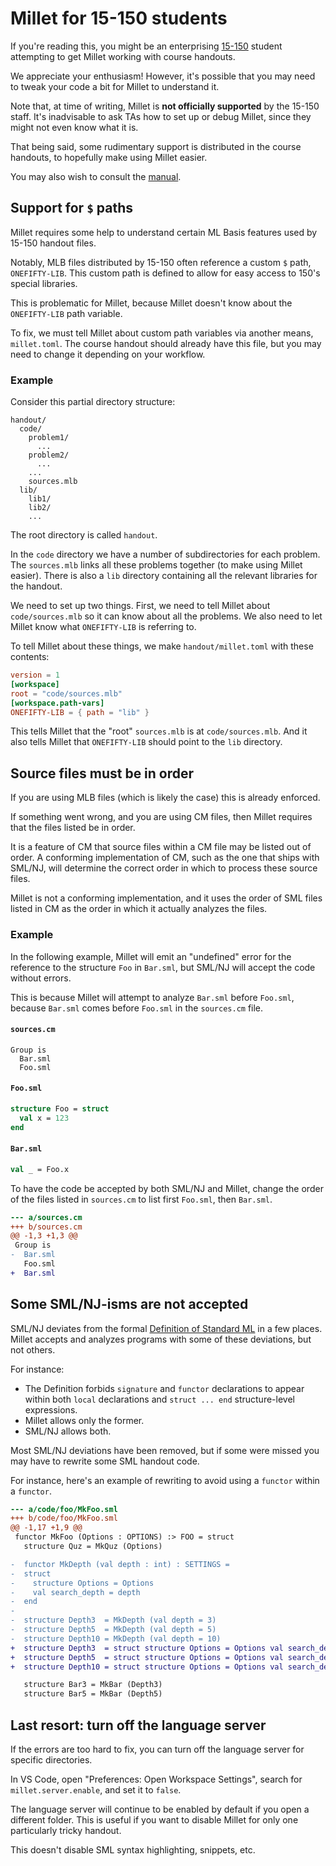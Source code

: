 # Millet for 15-150 students

If you're reading this, you might be an enterprising [15-150][] student attempting to get Millet working with course handouts.

We appreciate your enthusiasm! However, it's possible that you may need to tweak your code a bit for Millet to understand it.

Note that, at time of writing, Millet is **not officially supported** by the 15-150 staff. It's inadvisable to ask TAs how to set up or debug Millet, since they might not even know what it is.

That being said, some rudimentary support is distributed in the course handouts, to hopefully make using Millet easier.

You may also wish to consult the [manual](/docs/manual.md).

## Support for `$` paths

Millet requires some help to understand certain ML Basis features used by 15-150 handout files.

Notably, MLB files distributed by 15-150 often reference a custom `$` path, `ONEFIFTY-LIB`. This custom path is defined to allow for easy access to 150's special libraries.

This is problematic for Millet, because Millet doesn't know about the `ONEFIFTY-LIB` path variable.

To fix, we must tell Millet about custom path variables via another means, `millet.toml`. The course handout should already have this file, but you may need to change it depending on your workflow.

### Example

Consider this partial directory structure:

```
handout/
  code/
    problem1/
      ...
    problem2/
      ...
    ...
    sources.mlb
  lib/
    lib1/
    lib2/
    ...
```

The root directory is called `handout`.

In the `code` directory we have a number of subdirectories for each problem. The `sources.mlb` links all these problems together (to make using Millet easier). There is also a `lib` directory containing all the relevant libraries for the handout.

We need to set up two things. First, we need to tell Millet about `code/sources.mlb` so it can know about all the problems. We also need to let Millet know what `ONEFIFTY-LIB` is referring to.

To tell Millet about these things, we make `handout/millet.toml` with these contents:

```toml
version = 1
[workspace]
root = "code/sources.mlb"
[workspace.path-vars]
ONEFIFTY-LIB = { path = "lib" }
```

This tells Millet that the "root" `sources.mlb` is at `code/sources.mlb`. And it also tells Millet that `ONEFIFTY-LIB` should point to the `lib` directory.

## Source files must be in order

If you are using MLB files (which is likely the case) this is already enforced.

If something went wrong, and you are using CM files, then Millet requires that the files listed be in order.

It is a feature of CM that source files within a CM file may be listed out of order. A conforming implementation of CM, such as the one that ships with SML/NJ, will determine the correct order in which to process these source files.

Millet is not a conforming implementation, and it uses the order of SML files listed in CM as the order in which it actually analyzes the files.

### Example

In the following example, Millet will emit an "undefined" error for the reference to the structure `Foo` in `Bar.sml`, but SML/NJ will accept the code without errors.

This is because Millet will attempt to analyze `Bar.sml` before `Foo.sml`, because `Bar.sml` comes before `Foo.sml` in the `sources.cm` file.

#### `sources.cm`

```sml-nj-cm
Group is
  Bar.sml
  Foo.sml
```

#### `Foo.sml`

```sml
structure Foo = struct
  val x = 123
end
```

#### `Bar.sml`

```sml
val _ = Foo.x
```

To have the code be accepted by both SML/NJ and Millet, change the order of the files listed in `sources.cm` to list first `Foo.sml`, then `Bar.sml`.

```diff
--- a/sources.cm
+++ b/sources.cm
@@ -1,3 +1,3 @@
 Group is
-  Bar.sml
   Foo.sml
+  Bar.sml
```

## Some SML/NJ-isms are not accepted

SML/NJ deviates from the formal [Definition of Standard ML][sml-def] in a few places. Millet accepts and analyzes programs with some of these deviations, but not others.

For instance:

- The Definition forbids `signature` and `functor` declarations to appear within both `local` declarations and `struct ... end` structure-level expressions.
- Millet allows only the former.
- SML/NJ allows both.

Most SML/NJ deviations have been removed, but if some were missed you may have to rewrite some SML handout code.

For instance, here's an example of rewriting to avoid using a `functor` within a `functor`.

```diff
--- a/code/foo/MkFoo.sml
+++ b/code/foo/MkFoo.sml
@@ -1,17 +1,9 @@
 functor MkFoo (Options : OPTIONS) :> FOO = struct
   structure Quz = MkQuz (Options)

-  functor MkDepth (val depth : int) : SETTINGS =
-  struct
-    structure Options = Options
-    val search_depth = depth
-  end
-
-  structure Depth3  = MkDepth (val depth = 3)
-  structure Depth5  = MkDepth (val depth = 5)
-  structure Depth10 = MkDepth (val depth = 10)
+  structure Depth3  = struct structure Options = Options val search_depth = 3 end
+  structure Depth5  = struct structure Options = Options val search_depth = 5 end
+  structure Depth10 = struct structure Options = Options val search_depth = 10 end

   structure Bar3 = MkBar (Depth3)
   structure Bar5 = MkBar (Depth5)
```

## Last resort: turn off the language server

If the errors are too hard to fix, you can turn off the language server for specific directories.

In VS Code, open "Preferences: Open Workspace Settings", search for `millet.server.enable`, and set it to `false`.

The language server will continue to be enabled by default if you open a different folder. This is useful if you want to disable Millet for only one particularly tricky handout.

This doesn't disable SML syntax highlighting, snippets, etc.

[15-150]: https://www.cs.cmu.edu/~15150/
[sml-def]: https://smlfamily.github.io/sml97-defn.pdf
